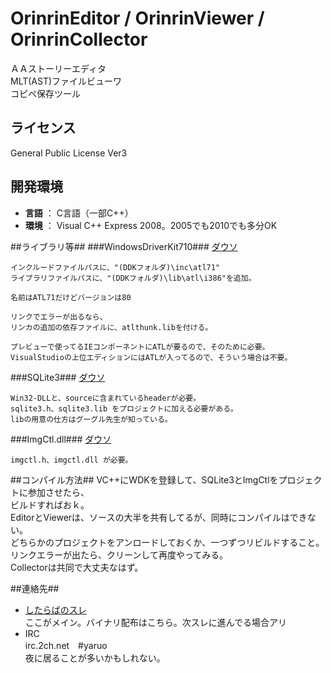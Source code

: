 ﻿OrinrinEditor / OrinrinViewer / OrinrinCollector
======================
ＡＡストーリーエディタ  
MLT(AST)ファイルビューワ  
コピペ保存ツール

## ライセンス ##
General Public License Ver3

## 開発環境 ##

+   **言語** ： C言語（一部C++）
+   **環境** ： Visual C++ Express 2008。2005でも2010でも多分OK

##ライブラリ等##
###WindowsDriverKit710###
[ダウソ](http://www.microsoft.com/download/en/details.aspx?displaylang=en&id=11800 "WindowsDriverKit710")

    インクルードファイルパスに、"(DDKフォルダ)\inc\atl71"
    ライブラリファイルパスに、"(DDKフォルダ)\lib\atl\i386"を追加。

    名前はATL71だけどバージョンは80

    リンクでエラーが出るなら、
    リンカの追加の依存ファイルに、atlthunk.libを付ける。

    プレビューで使ってるIEコンポーネントにATLが要るので、そのために必要。
    VisualStudioの上位エディションにはATLが入ってるので、そういう場合は不要。

###SQLite3###
[ダウソ](http://www.sqlite.org/ "SQLite3" )  

    Win32-DLLと、sourceに含まれているheaderが必要。  
    sqlite3.h、sqlite3.lib をプロジェクトに加える必要がある。  
    libの用意の仕方はグーグル先生が知っている。

###ImgCtl.dll###
[ダウソ](http://www.ruche-home.net/ "ImgCtl.dll")

    imgctl.h、imgctl.dll が必要。

##コンパイル方法##
VC++にWDKを登録して、SQLite3とImgCtlをプロジェクトに参加させたら、  
ビルドすればおｋ。  
EditorとViewerは、ソースの大半を共有してるが、同時にコンパイルはできない。  
どちらかのプロジェクトをアンロードしておくか、一つずつリビルドすること。  
リンクエラーが出たら、クリーンして再度やってみる。  
Collectorは共同で大丈夫なはず。  

##連絡先##
+  [したらばのスレ](http://jbbs.livedoor.jp/bbs/read.cgi/otaku/12368/1318151605/ "したらばのスレ")  
ここがメイン。バイナリ配布はこちら。次スレに進んでる場合アリ  
+  IRC  
irc.2ch.net　#yaruo  
夜に居ることが多いかもしれない。


 
